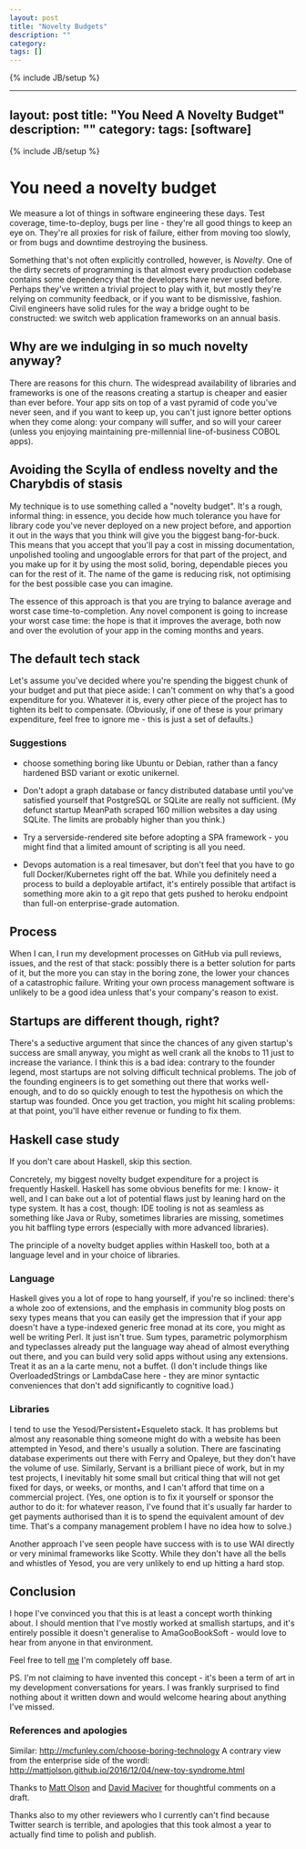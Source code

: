 ```yaml
---
layout: post
title: "Novelty Budgets"
description: ""
category:
tags: []
---
```

{% include JB/setup %}

---
layout: post
title: "You Need A Novelty Budget" description: ""
category:
tags: [software]
---
{% include JB/setup %}

# You need a novelty budget

We measure a lot of things in software engineering these days. Test
coverage, time-to-deploy, bugs per line - they're all good things to
keep an eye on. They're all proxies for risk of failure, either from
moving too slowly, or from bugs and downtime destroying the business.

Something that's not often explicitly controlled, however, is
_Novelty_. One of the dirty secrets of programming is that almost
every production codebase contains some dependency that the developers
have never used before. Perhaps they've written a trivial project to
play with it, but mostly they're relying on community feedback, or if
you want to be dismissive, fashion. Civil engineers have solid rules
for the way a bridge ought to be constructed: we switch web
application frameworks on an annual basis.

## Why are we indulging in so much novelty anyway?

There are reasons for this churn. The widespread availability of
libraries and frameworks is one of the reasons creating a startup is
cheaper and easier than ever before. Your app sits on top of a vast
pyramid of code you've never seen, and if you want to keep up, you
can't just ignore better options when they come along: your company
will suffer, and so will your career (unless you enjoying maintaining
pre-millennial line-of-business COBOL apps).

## Avoiding the Scylla of endless novelty and the Charybdis of stasis

My technique is to use something called a "novelty budget".
It's a rough, informal thing: in essence, you decide how much
tolerance you have for library code you've never deployed on a new
project before, and apportion it out in the ways that you think will
give you the biggest bang-for-buck. This means that you accept that
you'll pay a cost in missing documentation, unpolished tooling and
ungooglable errors for that part of the project, and you make up for
it by using the most solid, boring, dependable pieces you can for the
rest of it. The name of the game is reducing risk, not optimising for
the best possible case you can imagine.

The essence of this approach is that you are trying to balance average
and worst case time-to-completion.  Any novel component is going to
increase your worst case time: the hope is that it improves the
average, both now and over the evolution of your app in the coming
months and years.

## The default tech stack

Let's assume you've decided where you're spending the biggest chunk of
your budget and put that piece aside: I can't comment on why that's a
good expenditure for you. Whatever it is, every other piece of the project
has to tighten its belt to compensate. (Obviously, if one of these is
your primary expenditure, feel free to ignore me - this is just a set
of defaults.)

### Suggestions

- choose something boring like Ubuntu or Debian, rather than a fancy
  hardened BSD variant or exotic unikernel.

- Don't adopt a graph database or fancy distributed database until
  you've satisfied yourself that PostgreSQL or SQLite are really not
  sufficient. (My defunct startup MeanPath scraped 160 million
  websites a day using SQLite. The limits are probably higher than you
  think.)

- Try a serverside-rendered site before adopting a SPA framework - you
  might find that a limited amount of scripting is all you need.

- Devops automation is a real timesaver, but don't feel that you have
  to go full Docker/Kubernetes right off the bat.  While you
  definitely need a process to build a deployable artifact, it's
  entirely possible that artifact is something more akin to a git repo
  that gets pushed to heroku endpoint than full-on enterprise-grade
  automation.

## Process

When I can, I run my development processes on GitHub via pull reviews,
issues, and the rest of that stack: possibly there is a better
solution for parts of it, but the more you can stay in the boring
zone, the lower your chances of a catastrophic failure. Writing
your own process management software is unlikely to be a good idea
unless that's your company's reason to exist.

## Startups are different though, right?

There's a seductive argument that since the chances of any given
startup's success are small anyway, you might as well crank all the
knobs to 11 just to increase the variance. I think this is a bad idea:
contrary to the founder legend, most startups are not solving
difficult technical problems. The job of the founding engineers is to
get something out there that works well-enough, and to do so quickly
enough to test the hypothesis on which the startup was founded. Once
you get traction, you might hit scaling problems: at that point,
you'll have either revenue or funding to fix them.

## Haskell case study

If you don't care about Haskell, skip this section.

Concretely, my biggest novelty budget expenditure for a project is
frequently Haskell. Haskell has some obvious benefits for me: I know-
it well, and I can bake out a lot of potential flaws just by leaning
hard on the type system. It has a cost, though: IDE tooling is not as
seamless as something like Java or Ruby, sometimes libraries are
missing, sometimes you hit baffling type errors (especially with more
advanced libraries).

The principle of a novelty budget applies within Haskell too, both at
a language level and in your choice of libraries.

### Language

Haskell gives you a lot of rope to hang yourself, if you're so
inclined: there's a whole zoo of extensions, and the emphasis in
community blog posts on sexy types means that you can easily get the
impression that if your app doesn't have a type-indexed generic free
monad at its core, you might as well be writing Perl. It just isn't
true. Sum types, parametric polymorphism and typeclasses already put
the language way ahead of almost everything out there, and you can
build very solid apps without using any extensions. Treat it as an a
la carte menu, not a buffet. (I don't include things like
OverloadedStrings or LambdaCase here - they are minor syntactic
conveniences that don't add significantly to cognitive load.)

### Libraries

I tend to use the Yesod/Persistent+Esqueleto stack. It has problems
but almost any reasonable thing someone might do with a website has
been attempted in Yesod, and there's usually a solution. There are
fascinating database experiments out there with Ferry and Opaleye, but
they don't have the volume of use. Similarly, Servant is a brilliant
piece of work, but in my test projects, I inevitably hit some small
but critical thing that will not get fixed for days, or weeks, or
months, and I can't afford that time on a commercial project. (Yes,
one option is to fix it yourself or sponsor the author to do it: for
whatever reason, I've found that it's usually far harder to get
payments authorised than it is to spend the equivalent amount of dev
time. That's a company management problem I have no idea how to
solve.)

Another approach I've seen people have success with is to use WAI
directly or very minimal frameworks like Scotty. While they don't have
all the bells and whistles of Yesod, you are very unlikely to end up
hitting a hard stop.

## Conclusion

I hope I've convinced you that this is at least a concept worth
thinking about. I should mention that I've mostly worked at smallish
startups, and it's entirely possible it doesn't generalise to
AmaGooBookSoft - would love to hear from anyone in that environment.

Feel free to tell [me](https://twitter.com/mwotton) I'm completely off base.

PS. I'm not claiming to have invented this concept - it's been a term of
art in my development conversations for years. I was frankly surprised
to find nothing about it written down and would welcome hearing about
anything I've missed.

### References and apologies

Similar: http://mcfunley.com/choose-boring-technology
A contrary view from the enterprise side of the wordl: http://mattjolson.github.io/2016/12/04/new-toy-syndrome.html

Thanks to [Matt Olson](https://twitter.com/carnivorous8008) and [David Maciver](https://twitter.com/DRMacIver)
for thoughtful comments on a draft.

Thanks also to my other reviewers who I currently can't find because
Twitter search is terrible, and apologies that this took almost a year
to actually find time to polish and publish.
